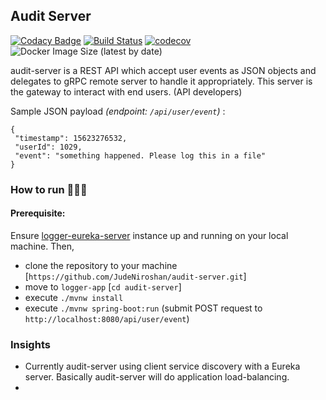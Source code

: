 ## Audit Server


[![Codacy Badge](https://api.codacy.com/project/badge/Grade/39a629cee58f448b8b3acbc565d896e4)](https://app.codacy.com/manual/JudeNiroshan/audit-server?utm_source=github.com&utm_medium=referral&utm_content=JudeNiroshan/audit-server&utm_campaign=Badge_Grade_Dashboard)
[![Build Status](https://travis-ci.org/JudeNiroshan/audit-server.svg?branch=master)](https://travis-ci.org/JudeNiroshan/audit-server)
[![codecov](https://codecov.io/gh/JudeNiroshan/audit-server/branch/master/graph/badge.svg)](https://codecov.io/gh/JudeNiroshan/audit-server)
![Docker Image Size (latest by date)](https://img.shields.io/docker/image-size/juden/audit-server?sort=date)

audit-server is a REST API which accept user events as JSON objects
and delegates to gRPC remote server to handle it appropriately. This 
server is the gateway to interact with end users. (API developers)

Sample JSON payload _(endpoint: `/api/user/event`)_ :
```
{
 "timestamp": 15623276532,
 "userId": 1029,
 "event": "something happened. Please log this in a file"
}
```
### How to run 🏃🏽‍♂️

#### Prerequisite:
Ensure [logger-eureka-server](https://github.com/JudeNiroshan/logger-eureka-server) instance up and running on your local machine. Then,

 - clone the repository to your machine [`https://github.com/JudeNiroshan/audit-server.git`]
 - move to `logger-app` [`cd audit-server`]
 - execute `./mvnw install`
 - execute `./mvnw spring-boot:run` (submit POST request to `http://localhost:8080/api/user/event`)
 
### Insights

 - Currently audit-server using client service discovery with a 
 Eureka server. Basically audit-server will do application 
 load-balancing.
 - 


